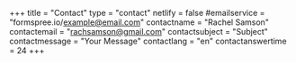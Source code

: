 +++
title = "Contact"
type = "contact"
netlify = false
#emailservice = "formspree.io/example@email.com"
contactname = "Rachel Samson"
contactemail = "rachsamson@gmail.com"
contactsubject = "Subject"
contactmessage = "Your Message"
contactlang = "en"
contactanswertime = 24
+++
